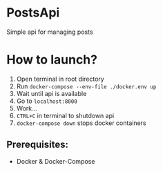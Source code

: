 
# PostsApi

Simple api for managing posts

# How to launch?

1. Open terminal in root directory
2. Run `docker-compose --env-file ./docker.env up`
3. Wait until api is available
4. Go to `localhost:8000`
5. Work...
6. `CTRL+C` in terminal to shutdown api
7. `docker-compose down` stops docker containers

## Prerequisites:

- Docker & Docker-Compose
